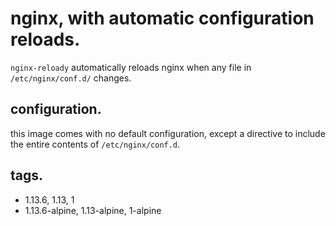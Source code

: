 # nginx, with automatic configuration reloads.
`nginx-reloady` automatically reloads nginx when any file in `/etc/nginx/conf.d/` changes.


## configuration.
this image comes with no default configuration, except a directive to include the entire contents of `/etc/nginx/conf.d`.


## tags.
- 1.13.6, 1.13, 1
- 1.13.6-alpine, 1.13-alpine, 1-alpine
